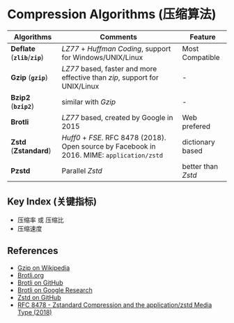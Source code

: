 # Compression Algorithms (压缩算法)

| Algorithms | Comments | Feature |
| --- | --- | --- |
| **Deflate** (**`zlib`**/**`zip`**) | *LZ77* + *Huffman Coding*, support for Windows/UNIX/Linux | Most Compatible |
| **Gzip** (**`gzip`**) | *LZ77* based, faster and more effective than *zip*, support for UNIX/Linux | - |
| **Bzip2** (**`bzip2`**) | similar with *Gzip* | - |
| **Brotli** | *LZ77* based, created by Google in 2015 | Web prefered |
| **Zstd** (**Zstandard**) | *Huff0* + *FSE*. RFC 8478 (2018). Open source by Facebook in 2016. MIME: `application/zstd` | dictionary based |
| **Pzstd** | Parallel *Zstd* | better than *Zstd* |

## Key Index (关键指标)

- 压缩率 或 压缩比
- 压缩速度

## References

- [Gzip on Wikipedia](https://en.wikipedia.org/wiki/Gzip)
- [Brotli.org](https://brotli.org/)
- [Brotli on GitHub](https://github.com/google/brotli)
- [Brotli on Google Research](https://research.google/pubs/pub47824/)
- [Zstd on GitHub](https://github.com/facebook/zstd)
- [RFC 8478 - Zstandard Compression and the application/zstd Media Type (2018)](https://datatracker.ietf.org/doc/html/rfc8478)
